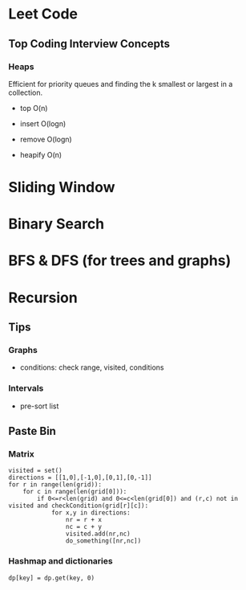 # Leet Code

## Top Coding Interview Concepts

### Heaps

Efficient for priority queues and finding the k smallest or largest in a collection.

- top O(n)

- insert O(logn)

- remove O(logn)

- heapify O(n)

# Sliding Window

# Binary Search

# BFS & DFS (for trees and graphs)

# Recursion

## Tips

### Graphs

- conditions: check range, visited, conditions

### Intervals

- pre-sort list

## Paste Bin

### Matrix

```
visited = set()
directions = [[1,0],[-1,0],[0,1],[0,-1]]
for r in range(len(grid)):
	for c in range(len(grid[0])):
		if 0<=r<len(grid) and 0<=c<len(grid[0]) and (r,c) not in visited and checkCondition(grid[r][c]):
			for x,y in directions:
				nr = r + x
				nc = c + y
				visited.add(nr,nc)
				do_something([nr,nc])
```

### Hashmap and dictionaries

```
dp[key] = dp.get(key, 0)
```
